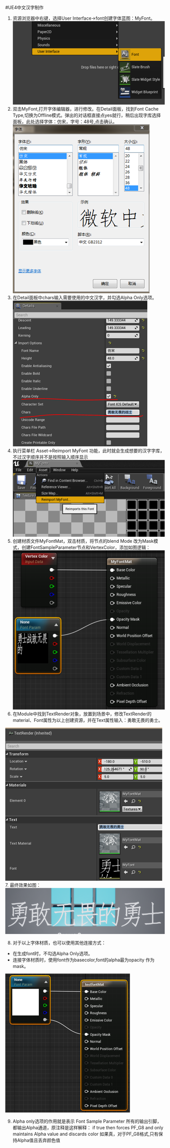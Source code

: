 #UE4中文汉字制作  
1. 资源浏览器中右键，选择User Interface->font创建字体蓝图：MyFont。
![](res/chinese_font_1.png)  
2. 双击MyFont,打开字体编辑器，进行修改。在Detail面板，找到Font Cache Type,切换为Offline模式。弹出的对话框直接点yes就行，稍后出现字库选择面板，此处选择字体：仿宋，字号：48号,点击确认。  
 ![](res/chinese_font_2.png) 
3. 在Detail面板中chars输入需要使用的中文汉字，并勾选Alpha Only选项。  
![](res/chinese_font_3.png)    
4. 执行菜单栏  Asset->Reimport MyFont 功能，此时就会生成想要的汉字字库，不过汉字顺序并不是按照输入顺序显示
![](res/chinese_font_4.png)  
5. 创建材质文件MyFontMat，双击材质，将节点的blend Mode 改为Mask模式，创建FontSampleParameter节点和VertexColor，添加如图逻辑：  
![](res/chinese_font_5.png)   
6. 在Module中找到TextRender对象，放置到场景中，修改TextRender的material、Font属性为以上创建资源，并在Text属性输入：勇敢无畏的勇士。 

 ![](res/chinese_font_6.png) 
7. 最终效果如图：      
 ![](res/chinese_font_7.png) 

8. 对于以上字体材质，也可以使用其他连接方式：

  - 在生成font时，不勾选Alpha Only选项。
  - 连接字体材质时，使用font作为basecolor,font的alpha最为opacity 作为mask。    
 
 ![](res/font_2.png)

9. Alpha only选项的作用就是表示 Font Sample Parameter 所有的输出引脚，都输出Alpha通道，原注释是这样解释：
		if true then forces PF_G8 and only maintains Alpha value and discards color
		如果真，对于PF_G8格式,只有保持Alpha值且丢弃颜色值